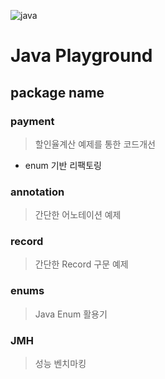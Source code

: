 ![java](https://img.shields.io/badge/Java-17-red)

# Java Playground

## package name
### payment
> 할인율계산 예제를 통한 코드개선
- enum 기반 리팩토링

### annotation
> 간단한 어노테이션 예제

### record
> 간단한 Record 구문 예제 

### enums 
> Java Enum 활용기

### JMH
> 성능 벤치마킹